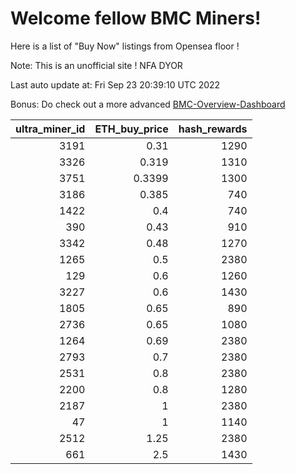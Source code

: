 # Welcome fellow BMC Miners!
Here is a list of "Buy Now" listings from Opensea floor !

Note: This is an unofficial site ! NFA DYOR

Last auto update at: Fri Sep 23 20:39:10 UTC 2022

Bonus: Do check out a more advanced [BMC-Overview-Dashboard](https://dune.com/defifunk/BMC-Overview-Dashboard)


|   ultra_miner_id |   ETH_buy_price |   hash_rewards |
|-----------------:|----------------:|---------------:|
|             3191 |          0.31   |           1290 |
|             3326 |          0.319  |           1310 |
|             3751 |          0.3399 |           1300 |
|             3186 |          0.385  |            740 |
|             1422 |          0.4    |            740 |
|              390 |          0.43   |            910 |
|             3342 |          0.48   |           1270 |
|             1265 |          0.5    |           2380 |
|              129 |          0.6    |           1260 |
|             3227 |          0.6    |           1430 |
|             1805 |          0.65   |            890 |
|             2736 |          0.65   |           1080 |
|             1264 |          0.69   |           2380 |
|             2793 |          0.7    |           2380 |
|             2531 |          0.8    |           2380 |
|             2200 |          0.8    |           1280 |
|             2187 |          1      |           2380 |
|               47 |          1      |           1140 |
|             2512 |          1.25   |           2380 |
|              661 |          2.5    |           1430 |
